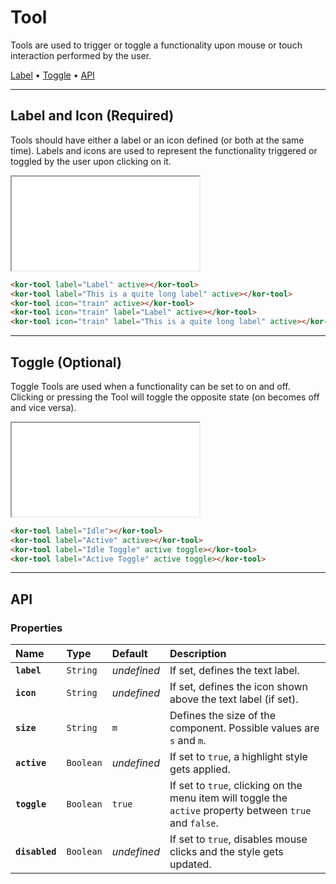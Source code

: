# Tool

Tools are used to trigger or toggle a functionality upon mouse or touch interaction performed by the user.

[Label](<components/tool#label-and-icon-(required)>) • [Toggle](<components/tool#toggle-(optional)>) • [API](components/tool#api)

---

## Label and Icon (Required)

Tools should have either a label or an icon defined (or both at the same time). Labels and icons are used to represent the functionality triggered or toggled by the user upon clicking on it.

<iframe src="./assets/docs/components/tool/label-and-icon.html"></iframe>

```html
<kor-tool label="Label" active></kor-tool>
<kor-tool label="This is a quite long label" active></kor-tool>
<kor-tool icon="train" active></kor-tool>
<kor-tool icon="train" label="Label" active></kor-tool>
<kor-tool icon="train" label="This is a quite long label" active></kor-tool>
```

---

## Toggle (Optional)

Toggle Tools are used when a functionality can be set to on and off. Clicking or pressing the Tool will toggle the opposite state (on becomes off and vice versa).

<iframe src="./assets/docs/components/tool/toggle.html"></iframe>

```html
<kor-tool label="Idle"></kor-tool>
<kor-tool label="Active" active></kor-tool>
<kor-tool label="Idle Toggle" active toggle></kor-tool>
<kor-tool label="Active Toggle" active toggle></kor-tool>
```

---

## API

### Properties

| Name           | Type      | Default     | Description                                                                                               |
| :------------- | :-------- | :---------- | :-------------------------------------------------------------------------------------------------------- |
| **`label`**    | `String`  | _undefined_ | If set, defines the text label.                                                                           |
| **`icon`**     | `String`  | _undefined_ | If set, defines the icon shown above the text label (if set).                                             |
| **`size`**     | `String`  | `m`         | Defines the size of the component. Possible values are `s` and `m`.                                       |
| **`active`**   | `Boolean` | _undefined_ | If set to `true`, a highlight style gets applied.                                                         |
| **`toggle`**   | `Boolean` | `true`      | If set to `true`, clicking on the menu item will toggle the `active` property between `true` and `false`. |
| **`disabled`** | `Boolean` | _undefined_ | If set to `true`, disables mouse clicks and the style gets updated.                                       |
